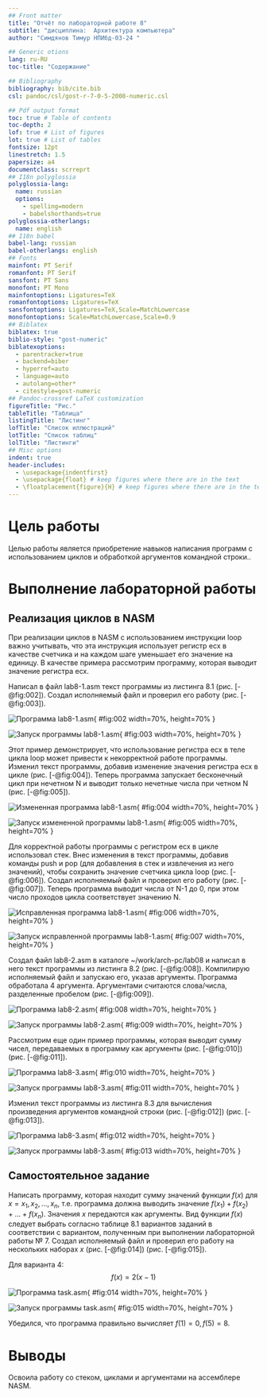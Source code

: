 ```yaml
---
## Front matter
title: "Отчёт по лабораторной работе 8"
subtitle: "дисциплина:	Архитектура компьютера"
author: "Симдянов Тимур НПИбд-03-24 "

## Generic otions
lang: ru-RU
toc-title: "Содержание"

## Bibliography
bibliography: bib/cite.bib
csl: pandoc/csl/gost-r-7-0-5-2008-numeric.csl

## Pdf output format
toc: true # Table of contents
toc-depth: 2
lof: true # List of figures
lot: true # List of tables
fontsize: 12pt
linestretch: 1.5
papersize: a4
documentclass: scrreprt
## I18n polyglossia
polyglossia-lang:
  name: russian
  options:
	- spelling=modern
	- babelshorthands=true
polyglossia-otherlangs:
  name: english
## I18n babel
babel-lang: russian
babel-otherlangs: english
## Fonts
mainfont: PT Serif
romanfont: PT Serif
sansfont: PT Sans
monofont: PT Mono
mainfontoptions: Ligatures=TeX
romanfontoptions: Ligatures=TeX
sansfontoptions: Ligatures=TeX,Scale=MatchLowercase
monofontoptions: Scale=MatchLowercase,Scale=0.9
## Biblatex
biblatex: true
biblio-style: "gost-numeric"
biblatexoptions:
  - parentracker=true
  - backend=biber
  - hyperref=auto
  - language=auto
  - autolang=other*
  - citestyle=gost-numeric
## Pandoc-crossref LaTeX customization
figureTitle: "Рис."
tableTitle: "Таблица"
listingTitle: "Листинг"
lofTitle: "Список иллюстраций"
lotTitle: "Список таблиц"
lolTitle: "Листинги"
## Misc options
indent: true
header-includes:
  - \usepackage{indentfirst}
  - \usepackage{float} # keep figures where there are in the text
  - \floatplacement{figure}{H} # keep figures where there are in the text
---
```


# Цель работы

Целью работы является приобретение навыков написания программ с использованием циклов и обработкой аргументов командной строки..

# Выполнение лабораторной работы

## Реализация циклов в NASM

При реализации циклов в NASM с использованием инструкции loop важно учитывать, что эта инструкция использует регистр ecx в качестве счетчика и на каждом шаге уменьшает его значение на единицу. В качестве примера рассмотрим программу, которая выводит значение регистра ecx. 

Написал в файл lab8-1.asm текст программы из листинга 8.1 (рис. [-@fig:002]). Создал исполняемый файл и проверил его работу (рис. [-@fig:003]).

![Программа lab8-1.asm](image/02.png){ #fig:002 width=70%, height=70% }

![Запуск программы lab8-1.asm](image/03.png){ #fig:003 width=70%, height=70% }

Этот пример демонстрирует, что использование регистра ecx в теле цикла loop может привести к некорректной работе программы. Изменил текст программы, добавив изменение значения регистра ecx в цикле (рис. [-@fig:004]). Теперь программа запускает бесконечный цикл при нечетном N и выводит только нечетные числа при четном N (рис. [-@fig:005]).

![Измененная программа lab8-1.asm](image/04.png){ #fig:004 width=70%, height=70% }

![Запуск измененной программы lab8-1.asm](image/05.png){ #fig:005 width=70%, height=70% }

Для корректной работы программы с регистром ecx в цикле использовал стек. Внес изменения в текст программы, добавив команды push и pop (для добавления в стек и извлечения из него значений), чтобы сохранить значение счетчика цикла loop (рис. [-@fig:006]). Создал исполняемый файл и проверил его работу (рис. [-@fig:007]). Теперь программа выводит числа от N-1 до 0, при этом число проходов цикла соответствует значению N.

![Исправленная программа lab8-1.asm](image/06.png){ #fig:006 width=70%, height=70% }

![Запуск исправленной программы lab8-1.asm](image/07.png){ #fig:007 width=70%, height=70% }

Создал файл lab8-2.asm в каталоге ~/work/arch-pc/lab08 и написал в него текст программы из листинга 8.2 (рис. [-@fig:008]). Компилирую исполняемый файл и запускаю его, указав аргументы. Программа обработала 4 аргумента. Аргументами считаются слова/числа, разделенные пробелом (рис. [-@fig:009]).

![Программа lab8-2.asm](image/08.png){ #fig:008 width=70%, height=70% }

![Запуск программы lab8-2.asm](image/09.png){ #fig:009 width=70%, height=70% }

Рассмотрим еще один пример программы, которая выводит сумму чисел, передаваемых в программу как аргументы (рис. [-@fig:010]) (рис. [-@fig:011]).

![Программа lab8-3.asm](image/10.png){ #fig:010 width=70%, height=70% }

![Запуск программы lab8-3.asm](image/11.png){ #fig:011 width=70%, height=70% }

Изменил текст программы из листинга 8.3 для вычисления произведения аргументов командной строки (рис. [-@fig:012]) (рис. [-@fig:013]).

![Программа lab8-3.asm](image/12.png){ #fig:012 width=70%, height=70% }

![Запуск программы lab8-3.asm](image/13.png){ #fig:013 width=70%, height=70% }

## Самостоятельное задание

Написать программу, которая находит сумму значений функции 
$f(x)$ для $x = x_1, x_2, ..., x_n$, т.е. программа должна выводить значение 
$f(x_1) + f(x_2)+ ... +f(x_n)$. 
Значения $x$ передаются как аргументы. 
Вид функции $f(x)$ следует выбрать согласно таблице 8.1 вариантов заданий в соответствии с вариантом, 
полученным при выполнении лабораторной работы № 7. 
Создал исполняемый файл и проверил его работу на нескольких наборах $x$ (рис. [-@fig:014]) (рис. [-@fig:015]).

Для варианта 4: $$f(x) = 2(x - 1)$$ 

![Программа task.asm](image/14.png){ #fig:014 width=70%, height=70% }

![Запуск программы task.asm](image/15.png){ #fig:015 width=70%, height=70% }

Убедился, что программа правильно вычисляет $f(1)=0, f(5)=8$.


# Выводы

Освоила работу со стеком, циклами и аргументами на ассемблере NASM.
